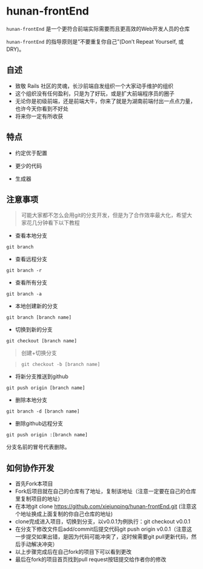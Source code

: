 # hunan-frontEnd

`hunan-frontEnd` 是一个更符合前端实际需要而且更高效的Web开发人员的仓库

`hunan-frontEnd` 的指导原则是”不要重复你自己”(Don’t Repeat Yourself, 或DRY)。

## 自述

* 致敬 Rails 社区的灵魂，长沙前端自发组织一个大家动手维护的组织
* 这个组织没有任何盈利，只是为了好玩，或是扩大前端程序员的圈子
* 无论你是初级前端，还是前端大牛，你来了就是为湖南前端付出一点点力量，也许今天你看到不好处
* 将来你一定有所收获

## 特点

* 约定优于配置

* 更少的代码

* 生成器

## 注意事项

>  可能大家都不怎么会用git的分支开发，但是为了合作效率最大化，希望大家花几分钟看下以下教程

* 查看本地分支

`git branch`

* 查看远程分支

`git branch -r`

* 查看所有分支

`git branch -a`

* 本地创建新的分支

`git branch [branch name]`

* 切换到新的分支

`git checkout [branch name]`

> 创建+切换分支

> `git checkout -b [branch name]`

* 将新分支推送到github

`git push origin [branch name]`

* 删除本地分支

`git branch -d [branch name]`

* 删除github远程分支

`git push origin :[branch name]`

分支名前的冒号代表删除。

## 如何协作开发
- 首先Fork本项目
- Fork后项目就在自己的仓库有了地址，复制该地址（注意一定要在自己的仓库里复制项目的地址）
- 在本地git clone https://github.com/xiejunping/hunan-frontEnd.git (注意这个地址换成上面复制的你自己仓库的地址)
- clone完成进入项目，切换到分支，以v0.0.1为例执行：git checkout v0.0.1
- 在分支下修改文件后add/commit后提交代码git push origin v0.0.1（注意这一步提交如果出错，是因为代码可能冲突了，这时候需要git pull更新代码，然后手动解决冲突）
- 以上步骤完成后在自己fork的项目下可以看到更改
- 最后在fork的项目首页找到pull request按钮提交给作者你的修改

